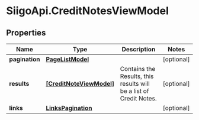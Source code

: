 # SiigoApi.CreditNotesViewModel

## Properties

Name | Type | Description | Notes
------------ | ------------- | ------------- | -------------
**pagination** | [**PageListModel**](PageListModel.md) |  | [optional] 
**results** | [**[CreditNoteViewModel]**](CreditNoteViewModel.md) | Contains the Results, this results will be a list of Credit Notes. | [optional] 
**links** | [**LinksPagination**](LinksPagination.md) |  | [optional] 


